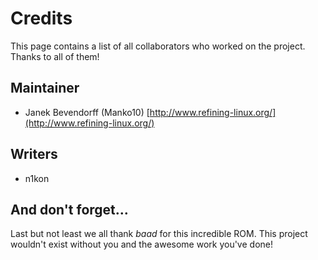 # Credits

This page contains a list of all collaborators who worked on the project. Thanks
to all of them!

## Maintainer
 * Janek Bevendorff (Manko10) [http://www.refining-linux.org/](http://www.refining-linux.org/)


## Writers
 * n1kon
 

## And don't forget…
Last but not least we all thank *baad* for this incredible ROM. This project wouldn't
exist without you and the awesome work you've done!